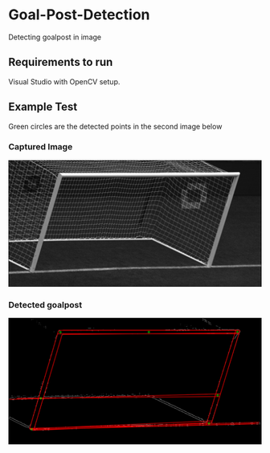 # Goal-Post-Detection
Detecting goalpost in image

## Requirements to run
Visual Studio with OpenCV setup.

## Example Test
Green circles are the detected points in the second image below

### Captured Image
![Captured Image](Pictures/im0001.png)

### Detected goalpost
![Detected goalpost](Pictures/imageWithGoal0001.png)
